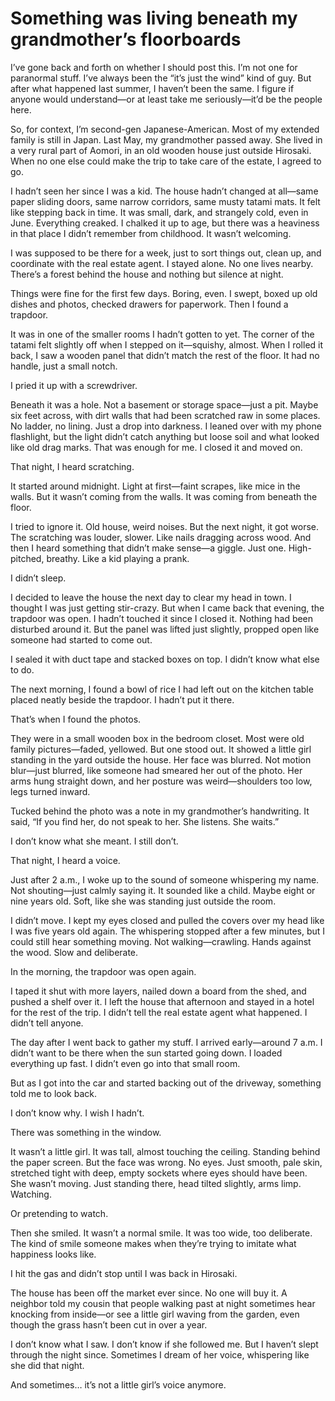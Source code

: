 # Something was living beneath my grandmother’s floorboards
I’ve gone back and forth on whether I should post this. I’m not one for paranormal stuff. I’ve always been the “it’s just the wind” kind of guy. But after what happened last summer, I haven’t been the same. I figure if anyone would understand—or at least take me seriously—it’d be the people here.

So, for context, I’m second-gen Japanese-American. Most of my extended family is still in Japan. Last May, my grandmother passed away. She lived in a very rural part of Aomori, in an old wooden house just outside Hirosaki. When no one else could make the trip to take care of the estate, I agreed to go.

I hadn’t seen her since I was a kid. The house hadn’t changed at all—same paper sliding doors, same narrow corridors, same musty tatami mats. It felt like stepping back in time. It was small, dark, and strangely cold, even in June. Everything creaked. I chalked it up to age, but there was a heaviness in that place I didn’t remember from childhood. It wasn’t welcoming.

I was supposed to be there for a week, just to sort things out, clean up, and coordinate with the real estate agent. I stayed alone. No one lives nearby. There’s a forest behind the house and nothing but silence at night.

Things were fine for the first few days. Boring, even. I swept, boxed up old dishes and photos, checked drawers for paperwork. Then I found a trapdoor.

It was in one of the smaller rooms I hadn’t gotten to yet. The corner of the tatami felt slightly off when I stepped on it—squishy, almost. When I rolled it back, I saw a wooden panel that didn’t match the rest of the floor. It had no handle, just a small notch.

I pried it up with a screwdriver.

Beneath it was a hole. Not a basement or storage space—just a pit. Maybe six feet across, with dirt walls that had been scratched raw in some places. No ladder, no lining. Just a drop into darkness. I leaned over with my phone flashlight, but the light didn’t catch anything but loose soil and what looked like old drag marks. That was enough for me. I closed it and moved on.

That night, I heard scratching.

It started around midnight. Light at first—faint scrapes, like mice in the walls. But it wasn’t coming from the walls. It was coming from beneath the floor.

I tried to ignore it. Old house, weird noises. But the next night, it got worse. The scratching was louder, slower. Like nails dragging across wood. And then I heard something that didn’t make sense—a giggle. Just one. High-pitched, breathy. Like a kid playing a prank.

I didn’t sleep.

I decided to leave the house the next day to clear my head in town. I thought I was just getting stir-crazy. But when I came back that evening, the trapdoor was open. I hadn’t touched it since I closed it. Nothing had been disturbed around it. But the panel was lifted just slightly, propped open like someone had started to come out.

I sealed it with duct tape and stacked boxes on top. I didn’t know what else to do.

The next morning, I found a bowl of rice I had left out on the kitchen table placed neatly beside the trapdoor. I hadn’t put it there.

That’s when I found the photos.

They were in a small wooden box in the bedroom closet. Most were old family pictures—faded, yellowed. But one stood out. It showed a little girl standing in the yard outside the house. Her face was blurred. Not motion blur—just blurred, like someone had smeared her out of the photo. Her arms hung straight down, and her posture was weird—shoulders too low, legs turned inward.

Tucked behind the photo was a note in my grandmother’s handwriting. It said, “If you find her, do not speak to her. She listens. She waits.”

I don’t know what she meant. I still don’t.

That night, I heard a voice.

Just after 2 a.m., I woke up to the sound of someone whispering my name. Not shouting—just calmly saying it. It sounded like a child. Maybe eight or nine years old. Soft, like she was standing just outside the room.

I didn’t move. I kept my eyes closed and pulled the covers over my head like I was five years old again. The whispering stopped after a few minutes, but I could still hear something moving. Not walking—crawling. Hands against the wood. Slow and deliberate.

In the morning, the trapdoor was open again.

I taped it shut with more layers, nailed down a board from the shed, and pushed a shelf over it. I left the house that afternoon and stayed in a hotel for the rest of the trip. I didn’t tell the real estate agent what happened. I didn’t tell anyone.

The day after I went back to gather my stuff. I arrived early—around 7 a.m. I didn’t want to be there when the sun started going down. I loaded everything up fast. I didn’t even go into that small room.

But as I got into the car and started backing out of the driveway, something told me to look back.

I don’t know why. I wish I hadn’t.

There was something in the window.

It wasn’t a little girl. It was tall, almost touching the ceiling. Standing behind the paper screen. But the face was wrong. No eyes. Just smooth, pale skin, stretched tight with deep, empty sockets where eyes should have been. She wasn’t moving. Just standing there, head tilted slightly, arms limp. Watching.

Or pretending to watch.

Then she smiled. It wasn’t a normal smile. It was too wide, too deliberate. The kind of smile someone makes when they’re trying to imitate what happiness looks like.

I hit the gas and didn’t stop until I was back in Hirosaki.

The house has been off the market ever since. No one will buy it. A neighbor told my cousin that people walking past at night sometimes hear knocking from inside—or see a little girl waving from the garden, even though the grass hasn’t been cut in over a year.

I don’t know what I saw. I don’t know if she followed me. But I haven’t slept through the night since. Sometimes I dream of her voice, whispering like she did that night.

And sometimes… it’s not a little girl’s voice anymore.